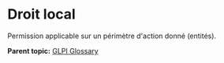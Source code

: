 Droit local
===========

Permission applicable sur un périmètre d'action donné (entités).

**Parent topic:** [GLPI Glossary](../../glpi/glossary.html)
